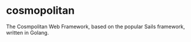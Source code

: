 cosmopolitan
============

The Cosmpolitan Web Framework, based on the popular Sails framework, written in Golang.

